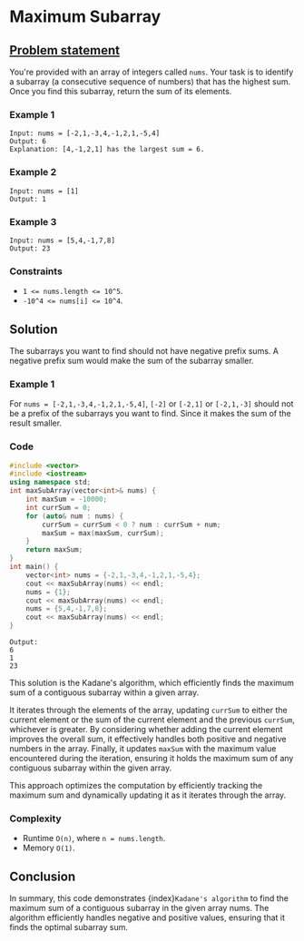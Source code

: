 # Maximum Subarray

## [Problem statement](https://leetcode.com/problems/maximum-subarray/)

You're provided with an array of integers called `nums`. Your task is to identify a subarray (a consecutive sequence of numbers) that has the highest sum. Once you find this subarray, return the sum of its elements.

### Example 1
```text
Input: nums = [-2,1,-3,4,-1,2,1,-5,4]
Output: 6
Explanation: [4,-1,2,1] has the largest sum = 6.
```

### Example 2
```text
Input: nums = [1]
Output: 1
```

### Example 3
```text
Input: nums = [5,4,-1,7,8]
Output: 23
```

### Constraints

* `1 <= nums.length <= 10^5`.
* `-10^4 <= nums[i] <= 10^4`.
 
## Solution

The subarrays you want to find should not have negative prefix sums. A negative prefix sum would make the sum of the subarray smaller.

### Example 1
For `nums = [-2,1,-3,4,-1,2,1,-5,4]`, `[-2]` or `[-2,1]` or `[-2,1,-3]` should not be a prefix of the  subarrays you want to find. Since it makes the sum of the result smaller.

### Code

```cpp
#include <vector>
#include <iostream>
using namespace std;
int maxSubArray(vector<int>& nums) {
    int maxSum = -10000;
    int currSum = 0;
    for (auto& num : nums) {
        currSum = currSum < 0 ? num : currSum + num;
        maxSum = max(maxSum, currSum);
    }
    return maxSum;
}
int main() {
    vector<int> nums = {-2,1,-3,4,-1,2,1,-5,4};
    cout << maxSubArray(nums) << endl;
    nums = {1};
    cout << maxSubArray(nums) << endl;
    nums = {5,4,-1,7,8};
    cout << maxSubArray(nums) << endl;
}
```
```text
Output:
6
1
23
```

This solution is the Kadane's algorithm, which efficiently finds the maximum sum of a contiguous subarray within a given array. 

It iterates through the elements of the array, updating `currSum` to either the current element or the sum of the current element and the previous `currSum`, whichever is greater. By considering whether adding the current element improves the overall sum, it effectively handles both positive and negative numbers in the array. Finally, it updates `maxSum` with the maximum value encountered during the iteration, ensuring it holds the maximum sum of any contiguous subarray within the given array. 

This approach optimizes the computation by efficiently tracking the maximum sum and dynamically updating it as it iterates through the array.

### Complexity
* Runtime `O(n)`, where `n = nums.length`.
* Memory `O(1)`.


## Conclusion

In summary, this code demonstrates {index}`Kadane's algorithm`[](https://en.wikipedia.org/wiki/Maximum_subarray_problem#Kadane's_algorithm) to find the maximum sum of a contiguous subarray in the given array nums. The algorithm efficiently handles negative and positive values, ensuring that it finds the optimal subarray sum.
